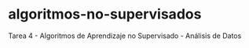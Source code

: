 # algoritmos-no-supervisados
Tarea 4 - Algoritmos de Aprendizaje no Supervisado - Análisis de Datos
